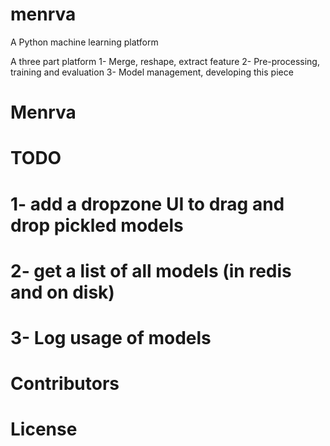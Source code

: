 # menrva
A Python machine learning platform

A three part platform
1- Merge, reshape, extract feature
2- Pre-processing, training and evaluation
3- Model management, developing this piece

# Menrva


# TODO
# 1- add a dropzone UI to drag and drop pickled models
# 2- get a list of all models (in redis and on disk)
# 3- Log usage of models

# Contributors

# License
